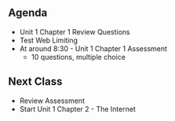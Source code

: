 ## Agenda

* Unit 1 Chapter 1 Review Questions
* Test Web Limiting
* At around 8:30 - Unit 1 Chapter 1 Assessment
  - 10 questions, multiple choice
  
## Next Class

* Review Assessment
* Start Unit 1 Chapter 2 - The Internet
